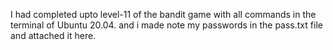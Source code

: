 I had completed upto level-11 of the bandit game with all commands in the terminal of Ubuntu 20.04.
and i made note my passwords in the pass.txt file and attached it here.

